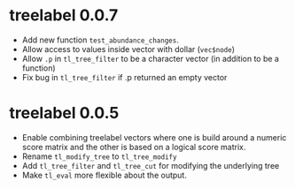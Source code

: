 # treelabel 0.0.7

* Add new function `test_abundance_changes`.
* Allow access to values inside vector with dollar (`vec$node`)
* Allow `.p` in `tl_tree_filter` to be a character vector (in addition to be a function)
* Fix bug in `tl_tree_filter` if .p returned an empty vector

# treelabel 0.0.5

* Enable combining treelabel vectors where one is build around a numeric score matrix and the other
is based on a logical score matrix.
* Rename `tl_modify_tree` to `tl_tree_modify`
* Add `tl_tree_filter` and `tl_tree_cut` for modifying the underlying tree
* Make `tl_eval` more flexible about the output.
